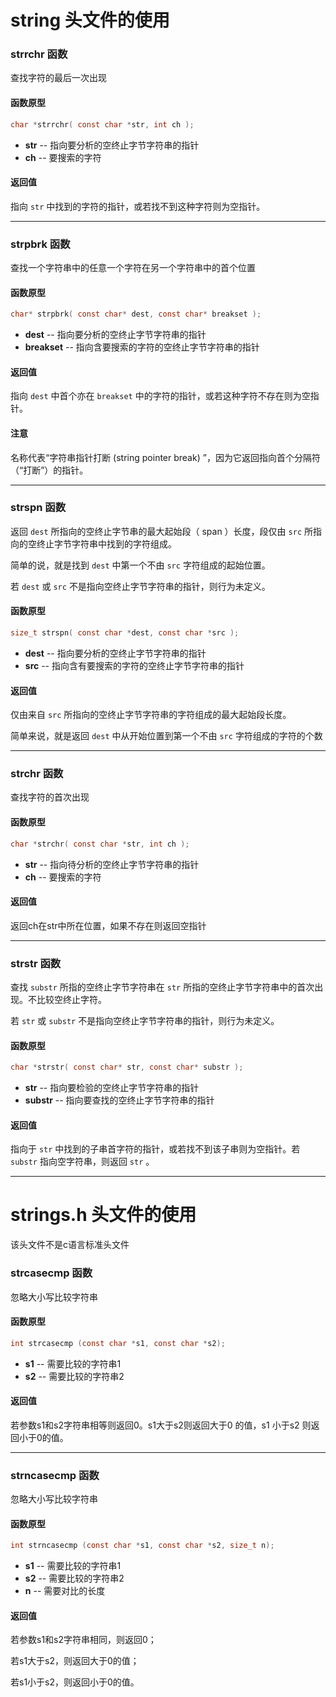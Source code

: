 # string 头文件的使用

### strrchr 函数

查找字符的最后一次出现

#### 函数原型

```c
char *strrchr( const char *str, int ch );
```

*   **str** -- 指向要分析的空终止字节字符串的指针
*   **ch** -- 要搜索的字符

#### 返回值

指向 `str` 中找到的字符的指针，或若找不到这种字符则为空指针。

---

### strpbrk 函数

查找一个字符串中的任意一个字符在另一个字符串中的首个位置

#### 函数原型

```c
char* strpbrk( const char* dest, const char* breakset );
```

*   **dest** -- 指向要分析的空终止字节字符串的指针
*   **breakset** -- 指向含要搜索的字符的空终止字节字符串的指针

#### 返回值

指向 `dest` 中首个亦在 `breakset` 中的字符的指针，或若这种字符不存在则为空指针。

#### 注意

名称代表“字符串指针打断 (string pointer break) ”，因为它返回指向首个分隔符（“打断”）的指针。

---

### strspn 函数

返回 `dest` 所指向的空终止字节串的最大起始段（ span ）长度，段仅由 `src` 所指向的空终止字节字符串中找到的字符组成。

简单的说，就是找到 `dest` 中第一个不由 `src` 字符组成的起始位置。

若 `dest` 或 `src` 不是指向空终止字节字符串的指针，则行为未定义。

#### 函数原型

```c
size_t strspn( const char *dest, const char *src );
```

*   **dest** -- 指向要分析的空终止字节字符串的指针
*   **src** -- 指向含有要搜索的字符的空终止字节字符串的指针

#### 返回值

仅由来自 `src` 所指向的空终止字节字符串的字符组成的最大起始段长度。

简单来说，就是返回 `dest` 中从开始位置到第一个不由 `src` 字符组成的字符的个数

---

### strchr 函数

查找字符的首次出现

#### 函数原型

```c
char *strchr( const char *str, int ch );
```

*   **str** -- 指向待分析的空终止字节字符串的指针
*   **ch** -- 要搜索的字符

#### 返回值

返回ch在str中所在位置，如果不存在则返回空指针

---

### strstr 函数

查找 `substr` 所指的空终止字节字符串在 `str` 所指的空终止字节字符串中的首次出现。不比较空终止字符。

若 `str` 或 `substr` 不是指向空终止字节字符串的指针，则行为未定义。

#### 函数原型

```c
char *strstr( const char* str, const char* substr );
```

*   **str** -- 指向要检验的空终止字节字符串的指针
*   **substr** -- 指向要查找的空终止字节字符串的指针

#### 返回值

指向于 `str` 中找到的子串首字符的指针，或若找不到该子串则为空指针。若 `substr` 指向空字符串，则返回 `str` 。

---





# strings.h 头文件的使用

该头文件不是c语言标准头文件

### strcasecmp 函数

忽略大小写比较字符串

#### 函数原型

```c
int strcasecmp (const char *s1, const char *s2);
```

*   **s1** -- 需要比较的字符串1
*   **s2** -- 需要比较的字符串2

#### 返回值

若参数s1和s2字符串相等则返回0。s1大于s2则返回大于0 的值，s1 小于s2 则返回小于0的值。

---

### strncasecmp 函数

忽略大小写比较字符串

#### 函数原型

```c
int strncasecmp (const char *s1, const char *s2, size_t n);
```

*   **s1** -- 需要比较的字符串1
*   **s2** -- 需要比较的字符串2
*   **n** -- 需要对比的长度

#### 返回值

若参数s1和s2字符串相同，则返回0；

若s1大于s2，则返回大于0的值；

若s1小于s2，则返回小于0的值。
